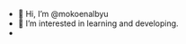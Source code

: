 - 👋 Hi, I’m @mokoenalbyu
- 👀 I’m interested in learning and developing.
- <!---
mokoenalbyu/mokoenalbyu is a ✨ special ✨ repository because its `README.md` (this file) appears on your GitHub profile.
You can click the Preview link to take a look at your changes.
--->
